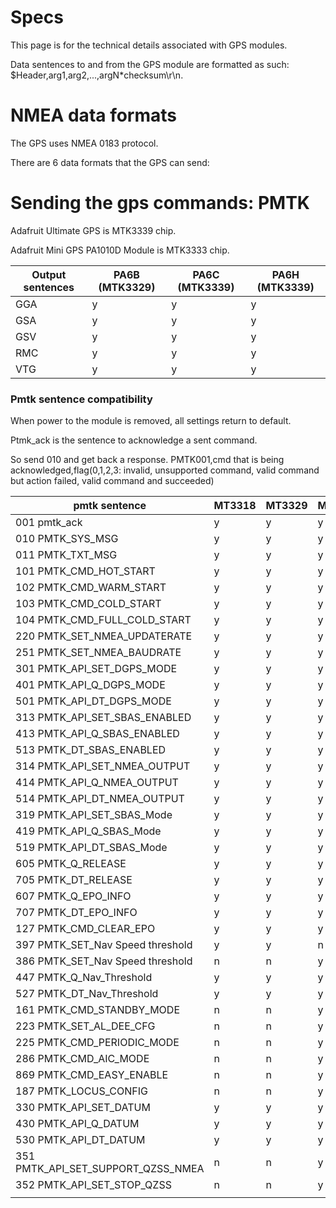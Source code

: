 # Specs

This page is for the technical details associated with GPS modules. 

Data sentences to and from the GPS module are formatted as such: $Header,arg1,arg2,...,argN*checksum\r\n. 

# NMEA data formats

The GPS uses NMEA 0183 protocol. 

There are 6 data formats that the GPS can send: 





# Sending the gps commands: PMTK

Adafruit Ultimate GPS is MTK3339 chip. 

Adafruit Mini GPS PA1010D Module is MTK3333 chip. 



| Output sentences | PA6B (MTK3329) | PA6C (MTK3339) | PA6H (MTK3339) |
| ---------------- | -------------- | -------------- | -------------- |
| GGA              | y              | y              | y              |
| GSA              | y              | y              | y              |
| GSV              | y              | y              | y              |
| RMC              | y              | y              | y              |
| VTG              | y              | y              | y              |

### Pmtk sentence compatibility 

When power to the module is removed, all settings return to default. 

Ptmk_ack is the sentence to acknowledge a sent command. 

So send 010 and get back a response. PMTK001,cmd that is being acknowledged,flag(0,1,2,3: invalid, unsupported command, valid command but action failed, valid command and succeeded)

| pmtk sentence                      | MT3318 | MT3329 | MT3339 | Description |
| ---------------------------------- | ------ | ------ | ------ | ----------- |
| 001 pmtk_ack                       | y      | y      | y      |             |
| 010 PMTK_SYS_MSG                   | y      | y      | y      |             |
| 011 PMTK_TXT_MSG                   | y      | y      | y      |             |
| 101 PMTK_CMD_HOT_START             | y      | y      | y      |             |
| 102 PMTK_CMD_WARM_START            | y      | y      | y      |             |
| 103 PMTK_CMD_COLD_START            | y      | y      | y      |             |
| 104 PMTK_CMD_FULL_COLD_START       | y      | y      | y      |             |
| 220 PMTK_SET_NMEA_UPDATERATE       | y      | y      | y      |             |
| 251 PMTK_SET_NMEA_BAUDRATE         | y      | y      | y      |             |
| 301 PMTK_API_SET_DGPS_MODE         | y      | y      | y      |             |
| 401 PMTK_API_Q_DGPS_MODE           | y      | y      | y      |             |
| 501 PMTK_API_DT_DGPS_MODE          | y      | y      | y      |             |
| 313 PMTK_API_SET_SBAS_ENABLED      | y      | y      | y      |             |
| 413 PMTK_API_Q_SBAS_ENABLED        | y      | y      | y      |             |
| 513 PMTK_DT_SBAS_ENABLED           | y      | y      | y      |             |
| 314 PMTK_API_SET_NMEA_OUTPUT       | y      | y      | y      |             |
| 414 PMTK_API_Q_NMEA_OUTPUT         | y      | y      | y      |             |
| 514 PMTK_API_DT_NMEA_OUTPUT        | y      | y      | y      |             |
| 319 PMTK_API_SET_SBAS_Mode         | y      | y      | y      |             |
| 419 PMTK_API_Q_SBAS_Mode           | y      | y      | y      |             |
| 519 PMTK_API_DT_SBAS_Mode          | y      | y      | y      |             |
| 605 PMTK_Q_RELEASE                 | y      | y      | y      |             |
| 705 PMTK_DT_RELEASE                | y      | y      | y      |             |
| 607 PMTK_Q_EPO_INFO                | y      | y      | y      |             |
| 707 PMTK_DT_EPO_INFO               | y      | y      | y      |             |
| 127 PMTK_CMD_CLEAR_EPO             | y      | y      | y      |             |
| 397 PMTK_SET_Nav Speed threshold   | y      | y      | n      |             |
| 386 PMTK_SET_Nav Speed threshold   | n      | n      | y      |             |
| 447 PMTK_Q_Nav_Threshold           | y      | y      | y      |             |
| 527 PMTK_DT_Nav_Threshold          | y      | y      | y      |             |
| 161 PMTK_CMD_STANDBY_MODE          | n      | n      | y      |             |
| 223 PMTK_SET_AL_DEE_CFG            | n      | n      | y      |             |
| 225 PMTK_CMD_PERIODIC_MODE         | n      | n      | y      |             |
| 286 PMTK_CMD_AIC_MODE              | n      | n      | y      |             |
| 869 PMTK_CMD_EASY_ENABLE           | n      | n      | y      |             |
| 187 PMTK_LOCUS_CONFIG              | n      | n      | y      |             |
| 330 PMTK_API_SET_DATUM             | y      | y      | y      |             |
| 430 PMTK_API_Q_DATUM               | y      | y      | y      |             |
| 530 PMTK_API_DT_DATUM              | y      | y      | y      |             |
| 351 PMTK_API_SET_SUPPORT_QZSS_NMEA | n      | n      | y      |             |
| 352 PMTK_API_SET_STOP_QZSS         | n      | n      | y      |             |
|                                    |        |        |        |             |























